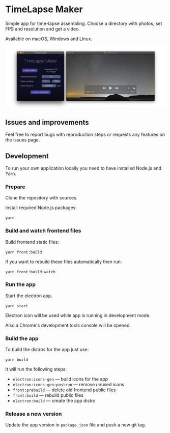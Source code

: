# TimeLapse Maker

Simple app for time-lapse assembling. Choose a directory with photos, set FPS and resolution and get a video.  

Available on macOS, Windows and Linux.

![](./docs/assets/demo.png)

## Issues and improvements

Feel free to report bugs with reproduction steps or requests any features on the issues page.

## Development

To run your own application locally you need to have installed Node.js and Yarn.

### Prepare

Clone the repository with sources.

Install required Node.js packages:

`yarn`

### Build and watch frontend files

Build frontend static files:

`yarn front:build`

If you want to rebuild these files automatically then run:

`yarn front:build:watch`

### Run the app

Start the electron app.

`yarn start`

Electron icon will be used while app is running in development mode.

Also a Chrome's development tools console will be opened.  

### Build the app

To build the distros for the app just use:

`yarn build`

It will run the following steps:

- `electron:icons-gen` — build icons for the app 
- `electron:icons-gen:postrun` — remove unused icons
- `front:prebuild` — delete old frontend public files 
- `front:build` — rebuild public files  
- `electron:build` — create the app distro

### Release a new version

Update the app version in `package.json` file and push a new git tag. 
